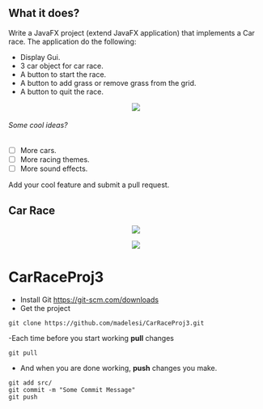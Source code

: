 ## What it does?

Write a JavaFX project (extend JavaFX application) that implements a Car race. The application do the following:

- Display Gui.
- 3 car object for car race.
- A button to start the race.
- A button to add grass or remove grass from the grid.
- A button to quit the race.

<p align="center">
	<img src="https://i.postimg.cc/FsdCwP8f/one.png">
</p>

###### Some cool ideas?

- [ ] More cars.
- [ ] More racing themes.
- [ ] More sound effects.

Add your cool feature and submit a pull request.

## Car Race

<p align="center">
	<img src="https://i.postimg.cc/tCKvb3GB/two.png">
</p>
<p align="center">
	<img src="https://i.postimg.cc/kgW1g2nq/three.png">
</p>

# CarRaceProj3

- Install Git https://git-scm.com/downloads
- Get the project
```
git clone https://github.com/madelesi/CarRaceProj3.git
```

-Each time before you start working **pull** changes
```
git pull
```

- And when you are done working, **push** changes you make.
```
git add src/
git commit -m "Some Commit Message"
git push
```
